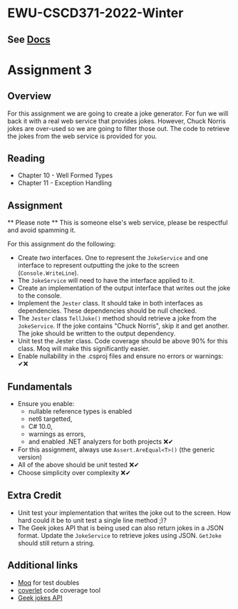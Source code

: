 # EWU-CSCD371-2022-Winter

## See [Docs](Docs)

# Assignment 3

## Overview
For this assignment we are going to create a joke generator. For fun we will back it with a real web service that provides jokes. However, Chuck Norris jokes are over-used so we are going to filter those out. The code to retrieve the jokes from the web service is provided for you. 

## Reading
- Chapter 10 - Well Formed Types
- Chapter 11 - Exception Handling

## Assignment
** Please note ** This is someone else's web service, please be respectful and avoid spamming it. 

For this assignment do the following:

- Create *two* interfaces. One to represent the `JokeService` and one interface to represent outputting the joke to the screen (`Console.WriteLine`).
- The `JokeService` will need to have the interface applied to it.
- Create an implementation of the output interface that writes out the joke to the console.
- Implement the `Jester` class. It should take in both interfaces as dependencies. These dependencies should be null checked.
- The `Jester` class `TellJoke()` method should retrieve a joke from the `JokeService`. If the joke contains "Chuck Norris", skip it and get another. The joke should be written to the output dependency.
- Unit test the Jester class. Code coverage should be above 90% for this class. Moq will make this significantly easier.
- Enable nullability in the .csproj files and ensure no errors or warnings: ✔❌

## Fundamentals
- Ensure you enable:
  - nullable reference types is enabled
  - net6 targetted, 
  - C# 10.0, 
  - warnings as errors, 
  - and enabled .NET analyzers for both projects ❌✔
- For this assignment, always use `Assert.AreEqual<T>()` (the generic version)
- All of the above should be unit tested ❌✔
- Choose simplicity over complexity ❌✔
  
## Extra Credit
- Unit test your implementation that writes the joke out to the screen. How hard could it be to unit test a single line method ;)?
- The Geek jokes API that is being used can also return jokes in a JSON format. Update the `JokeService` to retrieve jokes using JSON. `GetJoke` should still return a string.

## Additional links
- [Moq](https://github.com/moq/moq4) for test doubles
- [coverlet](https://github.com/coverlet-coverage/coverlet#Quick-Start) code coverage tool
- [Geek jokes API](https://github.com/sameerkumar18/geek-joke-api)

